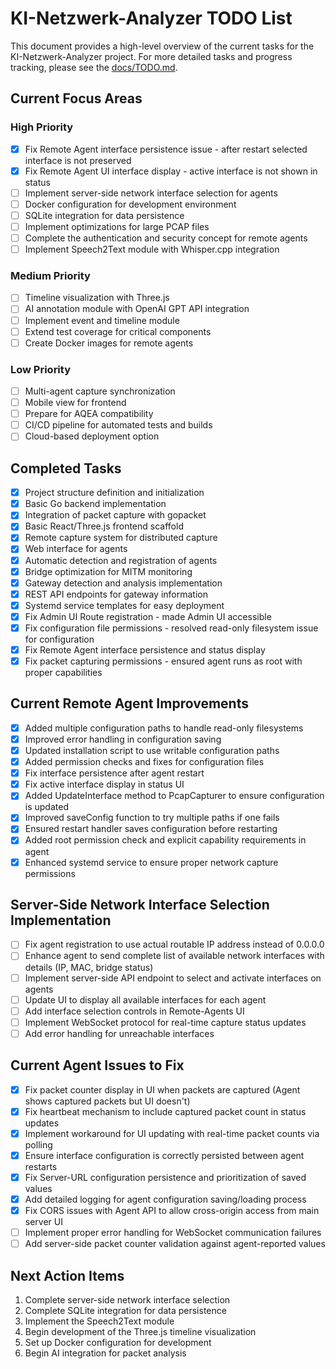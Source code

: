 # KI-Netzwerk-Analyzer TODO List

This document provides a high-level overview of the current tasks for the KI-Netzwerk-Analyzer project. For more detailed tasks and progress tracking, please see the [docs/TODO.md](docs/TODO.md).

## Current Focus Areas

### High Priority
- [x] Fix Remote Agent interface persistence issue - after restart selected interface is not preserved
- [x] Fix Remote Agent UI interface display - active interface is not shown in status
- [ ] Implement server-side network interface selection for agents
- [ ] Docker configuration for development environment
- [ ] SQLite integration for data persistence
- [ ] Implement optimizations for large PCAP files
- [ ] Complete the authentication and security concept for remote agents
- [ ] Implement Speech2Text module with Whisper.cpp integration

### Medium Priority
- [ ] Timeline visualization with Three.js
- [ ] AI annotation module with OpenAI GPT API integration
- [ ] Implement event and timeline module
- [ ] Extend test coverage for critical components
- [ ] Create Docker images for remote agents

### Low Priority
- [ ] Multi-agent capture synchronization
- [ ] Mobile view for frontend
- [ ] Prepare for AQEA compatibility
- [ ] CI/CD pipeline for automated tests and builds
- [ ] Cloud-based deployment option

## Completed Tasks
- [x] Project structure definition and initialization
- [x] Basic Go backend implementation
- [x] Integration of packet capture with gopacket
- [x] Basic React/Three.js frontend scaffold
- [x] Remote capture system for distributed capture
- [x] Web interface for agents
- [x] Automatic detection and registration of agents
- [x] Bridge optimization for MITM monitoring
- [x] Gateway detection and analysis implementation
- [x] REST API endpoints for gateway information
- [x] Systemd service templates for easy deployment
- [x] Fix Admin UI Route registration - made Admin UI accessible
- [x] Fix configuration file permissions - resolved read-only filesystem issue for configuration
- [x] Fix Remote Agent interface persistence and status display
- [x] Fix packet capturing permissions - ensured agent runs as root with proper capabilities

## Current Remote Agent Improvements
- [x] Added multiple configuration paths to handle read-only filesystems
- [x] Improved error handling in configuration saving
- [x] Updated installation script to use writable configuration paths
- [x] Added permission checks and fixes for configuration files
- [x] Fix interface persistence after agent restart
- [x] Fix active interface display in status UI
- [x] Added UpdateInterface method to PcapCapturer to ensure configuration is updated
- [x] Improved saveConfig function to try multiple paths if one fails
- [x] Ensured restart handler saves configuration before restarting
- [x] Added root permission check and explicit capability requirements in agent
- [x] Enhanced systemd service to ensure proper network capture permissions

## Server-Side Network Interface Selection Implementation
- [ ] Fix agent registration to use actual routable IP address instead of 0.0.0.0
- [ ] Enhance agent to send complete list of available network interfaces with details (IP, MAC, bridge status)
- [ ] Implement server-side API endpoint to select and activate interfaces on agents
- [ ] Update UI to display all available interfaces for each agent
- [ ] Add interface selection controls in Remote-Agents UI
- [ ] Implement WebSocket protocol for real-time capture status updates
- [ ] Add error handling for unreachable interfaces

## Current Agent Issues to Fix
- [x] Fix packet counter display in UI when packets are captured (Agent shows captured packets but UI doesn't)
- [x] Fix heartbeat mechanism to include captured packet count in status updates
- [x] Implement workaround for UI updating with real-time packet counts via polling
- [x] Ensure interface configuration is correctly persisted between agent restarts
- [x] Fix Server-URL configuration persistence and prioritization of saved values
- [x] Add detailed logging for agent configuration saving/loading process
- [x] Fix CORS issues with Agent API to allow cross-origin access from main server UI
- [ ] Implement proper error handling for WebSocket communication failures
- [ ] Add server-side packet counter validation against agent-reported values

## Next Action Items

1. Complete server-side network interface selection
2. Complete SQLite integration for data persistence
3. Implement the Speech2Text module
4. Begin development of the Three.js timeline visualization
5. Set up Docker configuration for development
6. Begin AI integration for packet analysis 